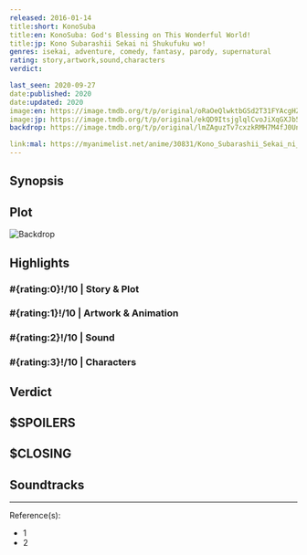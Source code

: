 ```yaml
---
released: 2016-01-14
title:short: KonoSuba
title:en: KonoSuba: God's Blessing on This Wonderful World!
title:jp: Kono Subarashii Sekai ni Shukufuku wo!
genres: isekai, adventure, comedy, fantasy, parody, supernatural
rating: story,artwork,sound,characters
verdict:

last_seen: 2020-09-27
date:published: 2020
date:updated: 2020
image:en: https://image.tmdb.org/t/p/original/oRaOeQlwktbGSd2T31FYAcgHZlh.jpg
image:jp: https://image.tmdb.org/t/p/original/ekQD9ItsjglqlCvoJiXqGXJb5Jz.jpg
backdrop: https://image.tmdb.org/t/p/original/lmZAguzTv7cxzkRMH7M4fJ0UnJl.jpg

link:mal: https://myanimelist.net/anime/30831/Kono_Subarashii_Sekai_ni_Shukufuku_wo
---
```



## Synopsis

## Plot

![Backdrop]()

## Highlights

### #{rating:0}!/10 | Story & Plot

### #{rating:1}!/10 | Artwork & Animation

### #{rating:2}!/10 | Sound

### #{rating:3}!/10 | Characters

## Verdict

## $SPOILERS

## $CLOSING

## Soundtracks

***
Reference(s):

- 1
- 2
